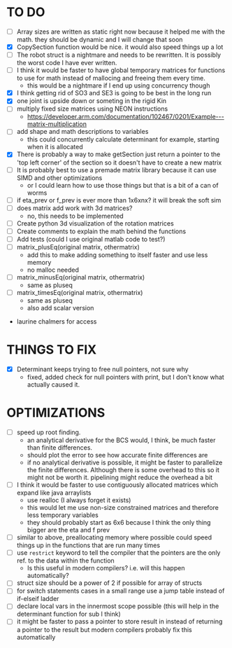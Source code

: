 # TO DO
- [ ] Array sizes are written as static right now because it helped me with the math. they should be dynamic and I will change that soon
- [x] CopySection function would be nice. it would also speed things up a lot
- [ ] The robot struct is a nightmare and needs to be rewritten. It is possibly the worst code I have ever written.
- [ ] I think it would be faster to have global temporary matrices for functions to use for math instead of mallocing and freeing them every time.
  - this would be a nightmare if I end up using concurrency though
- [x] I think getting rid of SO3 and SE3 is going to be best in the long run
- [x] one joint is upside down or someting in the rigid Kin
- [ ] multiply fixed size matrices using NEON instructions
  - https://developer.arm.com/documentation/102467/0201/Example---matrix-multiplication
- [ ] add shape and math descriptions to variables
  - this could concurrently calculate determinant for example, starting when it is allocated
- [x] There is probably a way to make getSection just return a pointer to the 'top left corner' of the section so it doesn't have to create a new matrix
- [ ] It is probably best to use a premade matrix library because it can use SIMD and other optimizations
  - or I could learn how to use those things but that is a bit of a can of worms
- [ ] if eta_prev or f_prev is ever more than 1x6xnx? it will break the soft sim
- [ ] does matrix add work with 3d matrices?
  - no, this needs to be implemented
- [ ] Create python 3d visualization of the rotation matrices
- [ ] Create comments to explain the math behind the functions
- [ ] Add tests (could I use original matlab code to test?)
- [ ] matrix_plusEq(original matrix, othermatrix)
  - add this to make adding something to itself faster and use less memory
  - no malloc needed
- [ ] matrix_minusEq(original matrix, othermatrix)
  - same as pluseq
- [ ] matrix_timesEq(original matrix, othermatrix)
  - same as pluseq
  - also add scalar version


- laurine chalmers for access
# THINGS TO FIX
- [x] Determinant keeps trying to free null pointers, not sure why
  - fixed, added check for null pointers with print, but I don't know what actually caused it.



# OPTIMIZATIONS
- [ ] speed up root finding.
  - an analytical derivative for the BCS would, I think, be much faster than finite differences.
  - should plot the error to see how accurate finite differences are
  - if no analytical derivative is possible, it might be faster to parallelize the finite differences. Although there is some overhead to this so it might not be worth it.
     pipelining might reduce the overhead a bit
- [ ] I think it would be faster to use contiguously allocated matrices which expand like java arraylists
  - use realloc (I always forget it exists)
  - this would let me use non-size constrained matrices and therefore less temporary variables
  - they should probably start as 6x6 because I think the only thing bigger are the eta and f prev
- [ ] similar to above, preallocating memory where possible could speed things up in the functions that are run many times
- [ ] use `restrict` keyword to tell the compiler that the pointers are the only ref. to the data within the function
  - Is this useful in modern compilers? i.e. will this happen automatically?
- [ ] struct size should be a power of 2 if possible for array of structs
- [ ] for switch statements cases in a small range use a jump table instead of if-elseif ladder
- [ ] declare local vars in the innermost scope possible (this will help in the determinant function for sub I think)
- [ ] it might be faster to pass a pointer to store result in instead of returning a pointer to the result but modern compilers probably fix this automatically 